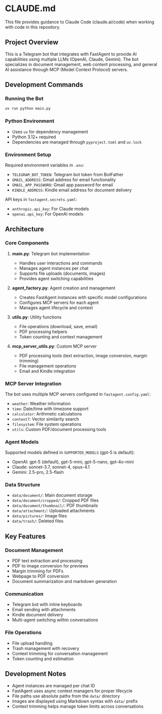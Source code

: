 # CLAUDE.md

This file provides guidance to Claude Code (claude.ai/code) when working with code in this repository.

## Project Overview

This is a Telegram bot that integrates with FastAgent to provide AI capabilities using multiple LLMs (OpenAI, Claude, Gemini). The bot specializes in document management, web content processing, and general AI assistance through MCP (Model Context Protocol) servers.

## Development Commands

### Running the Bot
```bash
uv run python main.py
```

### Python Environment
- Uses `uv` for dependency management
- Python 3.12+ required
- Dependencies are managed through `pyproject.toml` and `uv.lock`

### Environment Setup
Required environment variables in `.env`:
- `TELEGRAM_BOT_TOKEN`: Telegram bot token from BotFather
- `GMAIL_ADDRESS`: Gmail address for email functionality
- `GMAIL_APP_PASSWORD`: Gmail app password for email
- `KINDLE_ADDRESS`: Kindle email address for document delivery

API keys in `fastagent.secrets.yaml`:
- `anthropic.api_key`: For Claude models
- `openai.api_key`: For OpenAI models

## Architecture

### Core Components

1. **main.py**: Telegram bot implementation
   - Handles user interactions and commands
   - Manages agent instances per chat
   - Supports file uploads (documents, images)
   - Provides agent switching capabilities

2. **agent_factory.py**: Agent creation and management
   - Creates FastAgent instances with specific model configurations
   - Configures MCP servers for each agent
   - Manages agent lifecycle and context

3. **utils.py**: Utility functions
   - File operations (download, save, email)
   - PDF processing helpers
   - Token counting and context management

4. **mcp_server_utils.py**: Custom MCP server
   - PDF processing tools (text extraction, image conversion, margin trimming)
   - File management operations
   - Email and Kindle integration

### MCP Server Integration

The bot uses multiple MCP servers configured in `fastagent.config.yaml`:
- `weather`: Weather information
- `time`: Date/time with timezone support
- `calculator`: Arithmetic calculations
- `context7`: Vector similarity search
- `filesystem`: File system operations
- `utils`: Custom PDF/document processing tools

### Agent Models

Supported models defined in `SUPPORTED_MODELS` (gpt-5 is default):
- OpenAI: gpt-5 (default), gpt-5-mini, gpt-5-nano, gpt-4o-mini
- Claude: sonnet-3.7, sonnet-4, opus-4.1
- Gemini: 2.5-pro, 2.5-flash

### Data Structure

- `data/document/`: Main document storage
- `data/document/cropped/`: Cropped PDF files
- `data/document/thumbnail/`: PDF thumbnails
- `data/attachment/`: Uploaded attachments
- `data/pictures/`: Image files
- `data/trash/`: Deleted files

## Key Features

### Document Management
- PDF text extraction and processing
- PDF to image conversion for previews
- Margin trimming for PDFs
- Webpage to PDF conversion
- Document summarization and markdown generation

### Communication
- Telegram bot with inline keyboards
- Email sending with attachments
- Kindle document delivery
- Multi-agent switching within conversations

### File Operations
- File upload handling
- Trash management with recovery
- Context trimming for conversation management
- Token counting and estimation

## Development Notes

- Agent instances are managed per chat ID
- FastAgent uses async context managers for proper lifecycle
- File paths use absolute paths from the `data/` directory
- Images are displayed using Markdown syntax with `data/` prefix
- Context trimming helps manage token limits across conversations